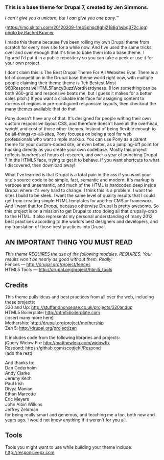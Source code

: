 ### This is a base theme for Drupal 7, created by Jen Simmons.  
*I can't give you a unicorn, but I can give you one pony.™*

(https://img.skitch.com/20120209-1reb5phqc8ghj2188g1wbq372c.jpg)  
[photo by Rachel Kramer](http://www.flickr.com/photos/rkramer62/5126018092)

I made this theme because I've been rolling my own Drupal theme from scratch for every new site for a while now. And I've used the same tricks over and over enough that it's time to bake them into a base theme. I figured I'd put it in a public repository so you can take a peek or use it for your own project.

I don't claim this is The Best Drupal Theme For All Websites Evar. There is a lot of competition in the Drupal base theme world right now, with multiple people claiming their theme theme is Teh Bestest Most 960ResponsiveHTML5FancyBuzzWordNerdyness. (How something can be both 960-grid and responsive beats me, but I guess it makes for a better sales pitch.) If you want a clickable interface for assigning content to dozens of regions in pre-configured responsive layouts, then checkout the [many](http://drupal.org/project/omega) [themes](http://drupal.org/project/adaptivetheme) [available](http://drupal.org/project/themes) that do that.

Pony doesn't have any of that. It's designed for people writing their own custom responsive layout CSS, and therefore doesn't have all the overhead, weight and cost of those other themes. Instead of being flexible enough to be all-things-to-all-sites, Pony focuses on being a tool for web professionals who want simple markup. You can use Pony as a parent theme for your custom-coded site, or even better, as a jumping-off point for hacking directly as you create your own codebase. Mostly this project reflects hundreds of hours of research, and over a year of punching Drupal 7 in the HTML5 face, trying to get it to behave. If you want shortcuts to what I discovered, then download away! 

What I've learned is that Drupal is a total pain in the ass if you want your site's source code to be simple, fast, semantic and modern. It's markup is verbose and unsemantic, and much of the HTML is hardcoded deep inside Drupal where it's very hard to change. I think this is a problem. I want the sites I build to be sleek. I want the same level of quality results that I could get from creating simple HTML templates for another CMS or framework. And I want that for *Drupal,* because otherwise Drupal is pretty awesome. So this project is on a mission to get Drupal to stop doing all that drupally-crap to the HTML. It also represents my personal understanding of many 2012 best practices according to the world's best designers and developers, and my translation of those best practices into Drupal. 


## AN IMPORTANT THING YOU MUST READ ##
_This theme REQUIRES the use of the following modules. REQUIRES. Your results won't be nearly as good without them. Really:_  
Fences — http://drupal.org/project/fences  
HTML5 Tools — http://drupal.org/project/html5_tools  
 

## Credits ##

This theme pulls ideas and best practices from all over the web, including these projects:  
320 and Up: http://stuffandnonsense.co.uk/projects/320andup  
HTML5 Boilerplate: http://html5boilerplate.com  
(insert many more here)  
Mothership: http://drupal.org/project/mothership  
Zen 5: http://drupal.org/project/zen  
  
It includes code from the following libraries and projects:  
jQuery Widow Fix: http://matthewlein.com/widowfix  
Respond: https://github.com/scottjehl/Respond  
(add the rest)  
  
  
And thanks to:  
Dan Cederholm  
Andy Clarke  
Jeremy Keith  
Paul Irish  
Divya Manian  
Ethan Marcotte  
Eric Meyers  
John Albin Wilkins  
Jeffrey Zeldman  
for being really smart and generous, and teaching me a ton, both now and years ago. I would not know anything if it weren't for you all. 
 
 
## Tools ##

Tools you might want to use while building your theme include:  
http://responsivepx.com  